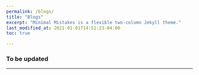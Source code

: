 ```yaml
---
permalink: /blogs/
title: "Blogs"
excerpt: "Minimal Mistakes is a flexible two-column Jekyll theme."
last_modified_at: 2021-01-01T14:51:23-04:00
toc: true

---
```

### To be updated



---

